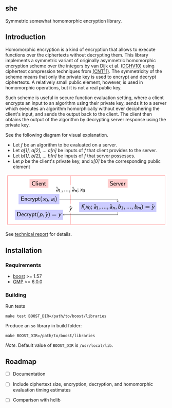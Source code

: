 she
---

Symmetric somewhat homomorphic encryption library.


## Introduction

Homomorphic encryption is a kind of encryption that allows to execute functions over the ciphertexts without decrypting them. This library implements a symmetric variant of originally asymmetric homomorphic encryption scheme over the integers by van Dijk et al. [(DGHV10)][DGHV10] using ciphertext compression techniques from [(CNT11)][CNT11]. The symmetricity of the scheme means that only the private key is used to encrypt and decrypt ciphertexts. A relatively small public element, however, is used in homomorphic operations, but it is not a real public key.

Such scheme is useful in secure function evaluation setting, where a client encrypts an input to an algorithm using their private key, sends it to a server which executes an algorithm homorphically without ever deciphering the client's input, and sends the output back to the client. The client then obtains the output of the algorithm by decrypting server response using the private key.

See the following diagram for visual explanation.

- Let _f_ be an algorithm to be evaluated on a server.
- Let _a[1], a[2], ... a[n]_ be inputs of _f_ that client provides to the server.
- Let _b[1], b[2], ... b[n]_ be inputs of _f_ that server possesses.
- Let _p_ be the client's private key, and _x[0]_ be the corresponding public element

![SFE](misc/sfe.png)

See [technical report][Kul15] for details.


## Installation

### Requirements

- [boost](http://www.boost.org/) >= 1.57
- [GMP](https://gmplib.org/) >= 6.0.0

### Building

Run tests

```
make test BOOST_DIR=/path/to/boost/libraries
```

Produce an `so` library in build folder:

```
make BOOST_DIR=/path/to/boost/libraries
```

_Note_. Default value of `BOOST_DIR` is `/usr/local/lib`.

## Roadmap

- [ ] Documentation
- [ ] Include ciphertext size, encryption, decryption, and homomorphic evaluation timing estimates
- [ ] Comparison with helib



[DGHV10]: http://eprint.iacr.org/2009/616.pdf
[CNT11]: http://eprint.iacr.org/2011/440.pdf
[Kul15]: http://bogdankulynych.me/papers/vdghv.pdf